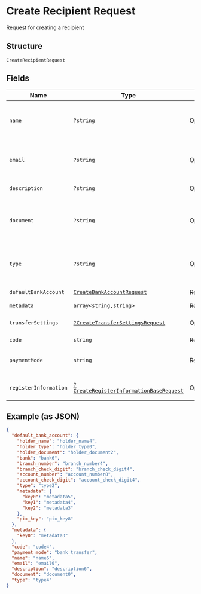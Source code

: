 
# Create Recipient Request

Request for creating a recipient

## Structure

`CreateRecipientRequest`

## Fields

| Name | Type | Tags | Description | Getter | Setter |
|  --- | --- | --- | --- | --- | --- |
| `name` | `?string` | Optional | Recipient name. Required if the register_information field isn't populated. | getName(): ?string | setName(?string name): void |
| `email` | `?string` | Optional | Recipient email. Required if the register_information field isn't populated. | getEmail(): ?string | setEmail(?string email): void |
| `description` | `?string` | Optional | Recipient description | getDescription(): ?string | setDescription(?string description): void |
| `document` | `?string` | Optional | Recipient document number. Required if the register_information field isn't populated. | getDocument(): ?string | setDocument(?string document): void |
| `type` | `?string` | Optional | Recipient type. Required if the register_information field isn't populated. | getType(): ?string | setType(?string type): void |
| `defaultBankAccount` | [`CreateBankAccountRequest`](../../doc/models/create-bank-account-request.md) | Required | Bank account | getDefaultBankAccount(): CreateBankAccountRequest | setDefaultBankAccount(CreateBankAccountRequest defaultBankAccount): void |
| `metadata` | `array<string,string>` | Required | Metadata | getMetadata(): array | setMetadata(array metadata): void |
| `transferSettings` | [`?CreateTransferSettingsRequest`](../../doc/models/create-transfer-settings-request.md) | Optional | Receiver Transfer Information | getTransferSettings(): ?CreateTransferSettingsRequest | setTransferSettings(?CreateTransferSettingsRequest transferSettings): void |
| `code` | `string` | Required | Recipient code | getCode(): string | setCode(string code): void |
| `paymentMode` | `string` | Required | Payment mode<br><br>**Default**: `'bank_transfer'` | getPaymentMode(): string | setPaymentMode(string paymentMode): void |
| `registerInformation` | [`?CreateRegisterInformationBaseRequest`](../../doc/models/create-register-information-base-request.md) | Optional | Register Information | getRegisterInformation(): ?CreateRegisterInformationBaseRequest | setRegisterInformation(?CreateRegisterInformationBaseRequest registerInformation): void |

## Example (as JSON)

```json
{
  "default_bank_account": {
    "holder_name": "holder_name4",
    "holder_type": "holder_type0",
    "holder_document": "holder_document2",
    "bank": "bank6",
    "branch_number": "branch_number4",
    "branch_check_digit": "branch_check_digit4",
    "account_number": "account_number8",
    "account_check_digit": "account_check_digit4",
    "type": "type2",
    "metadata": {
      "key0": "metadata5",
      "key1": "metadata4",
      "key2": "metadata3"
    },
    "pix_key": "pix_key8"
  },
  "metadata": {
    "key0": "metadata3"
  },
  "code": "code4",
  "payment_mode": "bank_transfer",
  "name": "name6",
  "email": "email0",
  "description": "description6",
  "document": "document0",
  "type": "type4"
}
```

